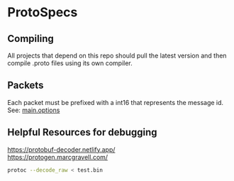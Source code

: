 # ProtoSpecs

## Compiling

All projects that depend on this repo should pull the latest version and then compile .proto files using its own compiler.

## Packets

Each packet must be prefixed with a int16 that represents the message id.
See: [main.options](https://github.com/CroissantBit/ProtoSpecs/blob/main/src/main.options)

## Helpful Resources for debugging

<https://protobuf-decoder.netlify.app/>  
<https://protogen.marcgravell.com/>

```bash
protoc --decode_raw < test.bin
```

